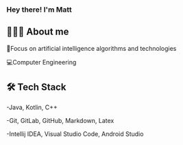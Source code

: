 ### Hey there! I'm Matt 
## 🧑🏻‍💻  About me

🧠Focus on artificial intelligence algorithms and technologies

💻Computer Engineering

## 🛠  Tech Stack

-Java, Kotlin, C++

-Git, GitLab, GitHub, Markdown, Latex

-Intellij IDEA, Visual Studio Code, Android Studio
